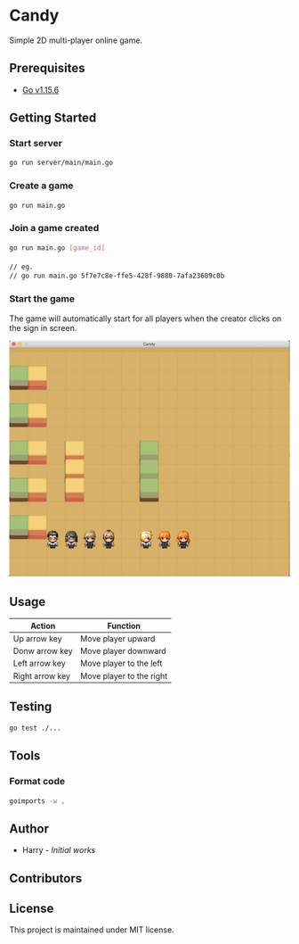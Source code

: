 # Candy

Simple 2D multi-player online game.

## Prerequisites

- [Go v1.15.6](https://golang.org/doc/install)

## Getting Started

### Start server
```bash
go run server/main/main.go
```

### Create a game
```bash
go run main.go
```

### Join a game created
```bash
go run main.go [game_id]

// eg.
// go run main.go 5f7e7c8e-ffe5-428f-9880-7afa23609c0b
```

### Start the game
The game will automatically start for all players when the creator clicks on the sign in screen.


![](docs/preview.png)

## Usage

| Action | Function | 
| ------ | -------- |
| Up arrow key | Move player upward |
| Donw arrow key | Move player downward |
| Left arrow key| Move player to the left |
| Right arrow key| Move player to the right |

## Testing

```bash
go test ./...
```

## Tools

### Format code

```bash
goimports -w .
```

## Author

- Harry - *Initial works*

## Contributors

## License

This project is maintained under MIT license.